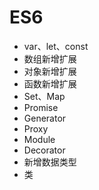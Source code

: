 # ES6

- var、let、const
- 数组新增扩展
- 对象新增扩展
- 函数新增扩展
- Set、Map
- Promise
- Generator
- Proxy
- Module
- Decorator
- 新增数据类型
- 类